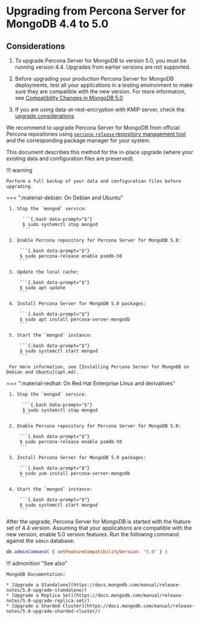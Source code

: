 # Upgrading from Percona Server for MongoDB 4.4 to 5.0

## Considerations

1. To upgrade Percona Server for MongoDB to version 5.0, you must be running version 4.4. Upgrades from earlier versions are not supported.

2. Before upgrading your production Percona Server for MongoDB deployments, test all your applications
in a testing environment to make sure they are compatible with the new version.
For more information, see [Compatibility Changes in MongoDB 5.0](https://docs.mongodb.com/manual/release-notes/5.0-compatibility/)

3. If you are using data-at-rest-encryption with KMIP server, check the [upgrade considerations](../kmip.md#upgrade-considerations)

We recommend to upgrade Percona Server for MongoDB from official Percona repositories using [`percona-release` repository management tool](https://docs.percona.com/percona-software-repositories/index.html) and
the corresponding package manager for your system. 

This document describes this method for the in-place upgrade (where your existing data and configuration files are preserved).

!!! warning
 
    Perform a full backup of your data and configuration files before upgrading.

=== ":material-debian: On Debian and Ubuntu"

     1. Stop the `mongod` service:

          ```{.bash data-prompt="$"}
          $ sudo systemctl stop mongod
          ```

     2. Enable Percona repository for Percona Server for MongoDB 5.0:

         ```{.bash data-prompt="$"}
         $ sudo percona-release enable psmdb-50
         ```

     3. Update the local cache:

         ```{.bash data-prompt="$"}
         $ sudo apt update
         ```

     4. Install Percona Server for MongoDB 5.0 packages:

         ```{.bash data-prompt="$"}
         $ sudo apt install percona-server-mongodb
         ```

     5. Start the `mongod` instance:

         ```{.bash data-prompt="$"}
         $ sudo systemctl start mongod
         ```

     For more information, see [Installing Percona Server for MongoDB on Debian and Ubuntu](apt.md).

=== ":material-redhat: On Red Hat Enterprise Linux and derivatives"

     1. Stop the `mongod` service:

          ```{.bash data-prompt="$"}
          $ sudo systemctl stop mongod
          ```

     2. Enable Percona repository for Percona Server for MongoDB 5.0:

         ```{.bash data-prompt="$"}
         $ sudo percona-release enable psmdb-50
         ``` 

     3. Install Percona Server for MongoDB 5.0 packages:

         ```{.bash data-prompt="$"}
         $ sudo yum install percona-server-mongodb
         ```

     4. Start the `mongod` instance:

         ```{.bash data-prompt="$"}
         $ sudo systemctl start mongod
         ```

After the upgrade, Percona Server for MongoDB is started with the feature set of 4.4 version. Assuming that your applications are compatible with the new version, enable 5.0 version features. Run the following command against the `admin` database:

```javascript
db.adminCommand( { setFeatureCompatibilityVersion: "5.0" } )
```

!!! admonition "See also"

    MongoDB Documentation:

    * [Upgrade a Standalone](https://docs.mongodb.com/manual/release-notes/5.0-upgrade-standalone/)
    * [Upgrade a Replica Set](https://docs.mongodb.com/manual/release-notes/5.0-upgrade-replica-set/)
    * [Upgrade a Sharded Cluster](https://docs.mongodb.com/manual/release-notes/5.0-upgrade-sharded-cluster/)